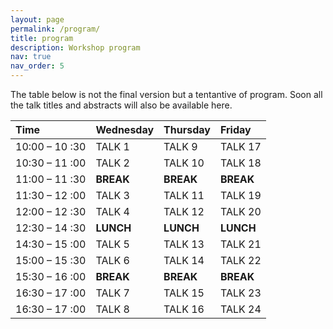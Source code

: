 ```yaml
---
layout: page
permalink: /program/
title: program
description: Workshop program
nav: true
nav_order: 5
---
```


The table below is not the final version but a tentantive of program. Soon all the talk titles and abstracts will also be available here.


| Time  |Wednesday  |Thursday|Friday  |
|:----|:------|:------|:------|
|10:00 – 10 :30|	TALK 1|	TALK 9 |	TALK 17|
|10:30 – 11 :00|	TALK 2|	TALK 10|	TALK 18|
|11:00 – 11 :30|	**BREAK** | **BREAK**  |**BREAK**  |	
|11:30 – 12 :00|	TALK 3|	TALK 11|	TALK 19|
|12:00 – 12 :30|	TALK 4|	TALK 12|	TALK 20|
|12:30 – 14 :30|	**LUNCH** |	**LUNCH**  |**LUNCH** |	
|14:30 – 15 :00|	TALK 5|	TALK 13|	TALK 21|
|15:00 – 15 :30|	TALK 6|	TALK 14|	TALK 22|
|15:30 – 16 :00|		**BREAK** | **BREAK**  |**BREAK**  |	
|16:30 – 17 :00|	TALK 7|	TALK 15|	TALK 23|
|16:30 – 17 :00|	TALK 8|	TALK 16|	TALK 24|



